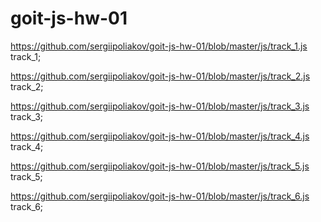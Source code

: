 # goit-js-hw-01

https://github.com/sergiipoliakov/goit-js-hw-01/blob/master/js/track_1.js track_1;

https://github.com/sergiipoliakov/goit-js-hw-01/blob/master/js/track_2.js track_2;

https://github.com/sergiipoliakov/goit-js-hw-01/blob/master/js/track_3.js track_3;

https://github.com/sergiipoliakov/goit-js-hw-01/blob/master/js/track_4.js track_4;

https://github.com/sergiipoliakov/goit-js-hw-01/blob/master/js/track_5.js track_5;

https://github.com/sergiipoliakov/goit-js-hw-01/blob/master/js/track_6.js track_6;
